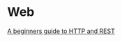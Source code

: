 # Web

[A beginners guide to HTTP and REST](https://code.tutsplus.com/tutorials/a-beginners-guide-to-http-and-rest--net-16340)  
